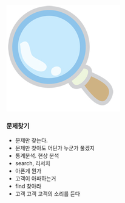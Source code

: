 
![](doc/img/logo.png)

### 문제찾기
- 문제만 찾는다.
- 문제만 찾아도 어딘가 누군가 풀겠지
- 통계분석. 현상 분석
- search, 리서치
- 아픈게 뭔가
- 고객이 아파하는거
- find 찾아라
- 고객 고객 고객의 소리를 듣다




